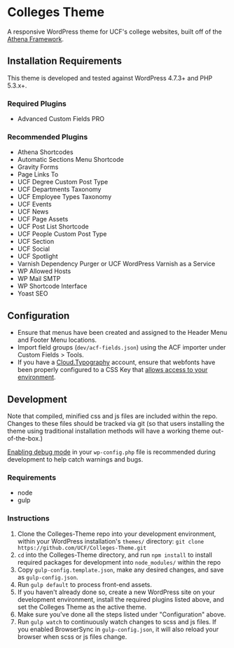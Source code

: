 # Colleges Theme

A responsive WordPress theme for UCF's college websites, built off of the [Athena Framework](https://github.com/UCF/Athena-Framework).


## Installation Requirements

This theme is developed and tested against WordPress 4.7.3+ and PHP 5.3.x+.

### Required Plugins
* Advanced Custom Fields PRO

### Recommended Plugins
* Athena Shortcodes
* Automatic Sections Menu Shortcode
* Gravity Forms
* Page Links To
* UCF Degree Custom Post Type
* UCF Departments Taxonomy
* UCF Employee Types Taxonomy
* UCF Events
* UCF News
* UCF Page Assets
* UCF Post List Shortcode
* UCF People Custom Post Type
* UCF Section
* UCF Social
* UCF Spotlight
* Varnish Dependency Purger or UCF WordPress Varnish as a Service
* WP Allowed Hosts
* WP Mail SMTP
* WP Shortcode Interface
* Yoast SEO


## Configuration
* Ensure that menus have been created and assigned to the Header Menu and Footer Menu locations.
* Import field groups (`dev/acf-fields.json`) using the ACF importer under Custom Fields > Tools.
* If you have a [Cloud.Typography](https://www.typography.com/cloud/welcome/) account, ensure that webfonts have been properly configured to a CSS Key that [allows access to your environment](https://dashboard.typography.com/user-guide/managing-domains).


## Development

Note that compiled, minified css and js files are included within the repo.  Changes to these files should be tracked via git (so that users installing the theme using traditional installation methods will have a working theme out-of-the-box.)

[Enabling debug mode](https://codex.wordpress.org/Debugging_in_WordPress) in your `wp-config.php` file is recommended during development to help catch warnings and bugs.

### Requirements
* node
* gulp

### Instructions
1. Clone the Colleges-Theme repo into your development environment, within your WordPress installation's `themes/` directory: `git clone https://github.com/UCF/Colleges-Theme.git`
2. `cd` into the Colleges-Theme directory, and run `npm install` to install required packages for development into `node_modules/` within the repo
3. Copy `gulp-config.template.json`, make any desired changes, and save as `gulp-config.json`.
3. Run `gulp default` to process front-end assets.
4. If you haven't already done so, create a new WordPress site on your development environment, install the required plugins listed above, and set the Colleges Theme as the active theme.
5. Make sure you've done all the steps listed under "Configuration" above.
6. Run `gulp watch` to continuously watch changes to scss and js files.  If you enabled BrowserSync in `gulp-config.json`, it will also reload your browser when scss or js files change.
